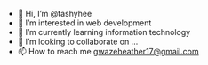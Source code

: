 - 👋 Hi, I’m @tashyhee
- 👀 I’m interested in web development
- 🌱 I’m currently learning information technology
- 💞️ I’m looking to collaborate on ...
- 📫 How to reach me gwazeheather17@gmail.com

<!---
tashyhee/tashyhee is a ✨ special ✨ repository because its `README.md` (this file) appears on your GitHub profile.
You can click the Preview link to take a look at your changes.
--->
